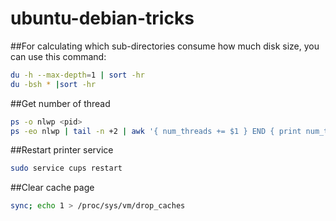 # ubuntu-debian-tricks
##For calculating which sub-directories consume how much disk size, you can use this command:
```bash
du -h --max-depth=1 | sort -hr
du -bsh * |sort -hr
```
##Get number of thread
```bash
ps -o nlwp <pid>
ps -eo nlwp | tail -n +2 | awk '{ num_threads += $1 } END { print num_threads }'
```
##Restart printer service
```bash
sudo service cups restart
```
##Clear cache page
```bash
sync; echo 1 > /proc/sys/vm/drop_caches
```
